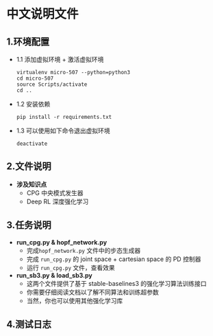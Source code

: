# 中文说明文件


## 1.环境配置
- 1.1 添加虚拟环境 + 激活虚拟环境
    ```  
    virtualenv micro-507 --python=python3
    cd micro-507
    source Scripts/activate
    cd ..
    ```
- 1.2 安装依赖
    ```
    pip install -r requirements.txt
    ```
- 1.3 可以使用如下命令退出虚拟环境   
  ```
  deactivate
  ```


## 2.文件说明
- **涉及知识点**
  - CPG 中央模式发生器
  - Deep RL 深度强化学习


## 3.任务说明
- **run_cpg.py & hopf_network.py**
  - 完成`hopf_network.py` 文件中的步态生成器
  - 完成 `run_cpg.py` 的 joint space + cartesian space 的 PD 控制器
  - 运行 `run_cpg.py` 文件，查看效果
- **run_sb3.py & load_sb3.py**
  - 这两个文件提供了基于 stable-baselines3 的强化学习算法训练接口
  - 你需要仔细阅读文档以了解不同算法和训练超参数
  - 当然，你也可以使用其他强化学习库


## 4.测试日志